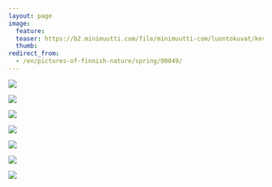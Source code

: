 ```yaml
---
layout: page
image:
  feature:
  teaser: https://b2.minimuutti.com/file/minimuutti-com/luontokuvat/kev%C3%A4t/DS15965-245px.jpg
  thumb:
redirect_from:
  - /en/pictures-of-finnish-nature/spring/00049/
---
```


![](https://b2.minimuutti.com/file/minimuutti-com/luontokuvat/kev%C3%A4t/DS15964-800px.jpg)

![](https://b2.minimuutti.com/file/minimuutti-com/luontokuvat/kev%C3%A4t/DS15965-800px.jpg)

![](https://b2.minimuutti.com/file/minimuutti-com/luontokuvat/kev%C3%A4t/DS15967-800px.jpg)

![](https://b2.minimuutti.com/file/minimuutti-com/luontokuvat/kev%C3%A4t/DS15969-800px.jpg)

![](https://b2.minimuutti.com/file/minimuutti-com/luontokuvat/kev%C3%A4t/DS15972-800px.jpg)

![](https://b2.minimuutti.com/file/minimuutti-com/luontokuvat/kev%C3%A4t/DS15973-800px.jpg)

![](https://b2.minimuutti.com/file/minimuutti-com/luontokuvat/kev%C3%A4t/DS15971-800px.jpg)